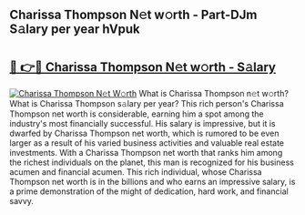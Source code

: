 ## Charissa Thompson N𝚎t w𝚘rth - Part-DJm S𝚊lary per year hVpuk

# <h2><a href="http://gc36k4.nevu.top/?p=Charissa+Thompson">🔗 👉🔴 Charissa Thompson N𝚎t w𝚘rth - S𝚊lary</a></h2>

[![Charissa Thompson N𝚎t W𝚘rth](https://i.imgur.com/Oavwk0R.jpeg)](http://gc36k4.nevu.top/?p=Charissa+Thompson)
What is Charissa Thompson n𝚎t w𝚘rth? What is Charissa Thompson s𝚊lary per year?
This rich person's Charissa Thompson net worth is considerable, earning him a spot among the industry's most financially successful. His salary is impressive, but it is dwarfed by Charissa Thompson net worth, which is rumored to be even larger as a result of his varied business activities and valuable real estate investments. With a Charissa Thompson net worth that ranks him among the richest individuals on the planet, this man is recognized for his business acumen and financial acumen. This rich individual, whose Charissa Thompson net worth is in the billions and who earns an impressive salary, is a prime demonstration of the might of dedication, hard work, and financial savvy.
